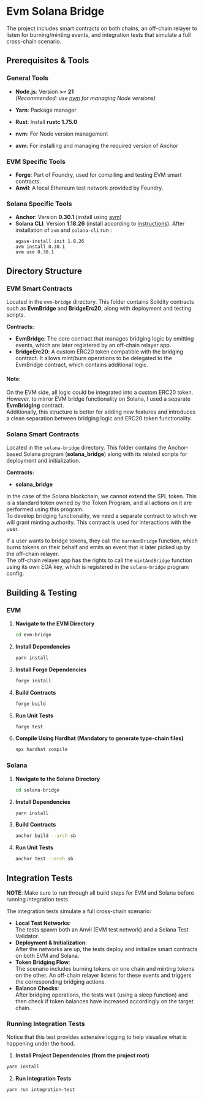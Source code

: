 # Evm Solana Bridge

The project includes smart contracts on both chains, an off-chain relayer to listen for burning/minting events, and integration tests that simulate a full cross-chain scenario.

## Prerequisites & Tools

### General Tools
- **Node.js**: Version **>= 21**  
  *(Recommended: use [nvm](https://github.com/nvm-sh/nvm) for managing Node versions)*
- **Yarn**: Package manager
- **Rust**: Install **rustc 1.75.0**

- **nvm**: For Node version management
- **avm**: For installing and managing the required version of Anchor

### EVM Specific Tools
- **Forge**: Part of Foundry, used for compiling and testing EVM smart contracts.
- **Anvil**: A local Ethereum test network provided by Foundry.

### Solana Specific Tools
- **Anchor**: Version **0.30.1** (install using [avm](https://www.anchor-lang.com/docs/installation#install-anchor-cli))
- **Solana CLI**: Version **1.18.26** (install according to [instructions](https://www.anchor-lang.com/docs/installation#install-the-solana-cli)).
    After installation of `avm` and `solana-cli` run :
    ```
    agave-install init 1.8.26
    avm install 0.30.1
    avm use 0.30.1
    ```


## Directory Structure

### EVM Smart Contracts  
Located in the `evm-bridge` directory. This folder contains Solidity contracts such as **EvmBridge** and **BridgeErc20**, along with deployment and testing scripts.  

**Contracts:**  
- **EvmBridge**: The core contract that manages bridging logic by emitting events, which are later registered by an off-chain relayer app.  
- **BridgeErc20**: A custom ERC20 token compatible with the bridging contract. It allows mint/burn operations to be delegated to the EvmBridge contract, which contains additional logic.  

#### Note:  
On the EVM side, all logic could be integrated into a custom ERC20 token. However, to mirror EVM bridge functionality on Solana, I used a separate **EvmBridging** contract.  
Additionally, this structure is better for adding new features and introduces a clean separation between bridging logic and ERC20 token functionality.  

### Solana Smart Contracts
Located in the `solana-bridge` directory. This folder contains the Anchor-based Solana program (**solana_bridge**) along with its related scripts for deployment and initialization.

**Contracts:** 
- **solana_bridge**

In the case of the Solana blockchain, we cannot extend the SPL token. This is a standard token owned by the Token Program, and all actions on it are performed using this program.  
To develop bridging functionality, we need a separate contract to which we will grant minting authority. This contract is used for interactions with the user.  

If a user wants to bridge tokens, they call the `burnAndBridge` function, which burns tokens on their behalf and emits an event that is later picked up by the off-chain relayer.  
The off-chain relayer app has the rights to call the `mintAndBridge` function using its own EOA key, which is registered in the `solana-bridge` program config.  

## Building & Testing

### EVM

1. **Navigate to the EVM Directory**
   ```sh
   cd evm-bridge
   ```

2. **Install Dependencies**
   ```sh
   yarn install
   ```

3. **Install Forge Dependencies**
   ```sh
   forge install
   ```

4. **Build Contracts**
   ```sh
   forge build
   ```

5. **Run Unit Tests**
   ```sh
   forge test
   ```

6. **Compile Using Hardhat (Mandatory to generate type-chain files)**
   ```sh
   npx hardhat compile
   ```

### Solana

1. **Navigate to the Solana Directory**
   ```sh
   cd solana-bridge
   ```

2. **Install Dependencies**
   ```sh
   yarn install
   ```

3. **Build Contracts**
   ```sh
   anchor build --arch sb
   ```

4. **Run Unit Tests**
   ```sh
   anchor test --arch sb
   ```

## Integration Tests

**NOTE**:
Make sure to run through all build steps for EVM and Solana before running integration tests.

The integration tests simulate a full cross-chain scenario:
- **Local Test Networks**:  
  The tests spawn both an Anvil (EVM test network) and a Solana Test Validator.
- **Deployment & Initialization**:  
  After the networks are up, the tests deploy and initialize smart contracts on both EVM and Solana.
- **Token Bridging Flow**:  
  The scenario includes burning tokens on one chain and minting tokens on the other. An off-chain relayer listens for these events and triggers the corresponding bridging actions.
- **Balance Checks**:  
  After bridging operations, the tests wait (using a sleep function) and then check if token balances have increased accordingly on the target chain.

### Running Integration Tests

Notice that this test provides extensive logging to help visualize what is happening under the hood.

1. **Install Project Dependencies (from the project root)**
```sh
yarn install
```

2. **Run Integration Tests**
```sh
yarn run integration-test
```

